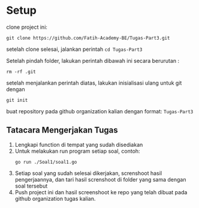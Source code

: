 # Setup

clone project ini:

```
git clone https://github.com/Fatih-Academy-BE/Tugas-Part3.git
```

setelah clone selesai, jalankan perintah `cd Tugas-Part3`

Setelah pindah folder, lakukan perintah dibawah ini secara berurutan :

```
rm -rf .git
```

setelah menjalankan perintah diatas, lakukan inisialisasi ulang untuk git dengan 

```
git init
```

buat repository pada github organization kalian dengan format: `Tugas-Part3`

## Tatacara Mengerjakan Tugas

1. Lengkapi function di tempat yang sudah disediakan
2. Untuk melakukan run program setiap soal, contoh: 
    ```
    go run ./Soal1/soal1.go
    ```
4. Setiap soal yang sudah selesai dikerjakan, screnshoot hasil pengerjaannya, dan tari hasil screnshoot di folder yang sama dengan soal tersebut
5. Push project ini dan hasil screenshoot ke repo yang telah dibuat pada github organization tugas kalian.